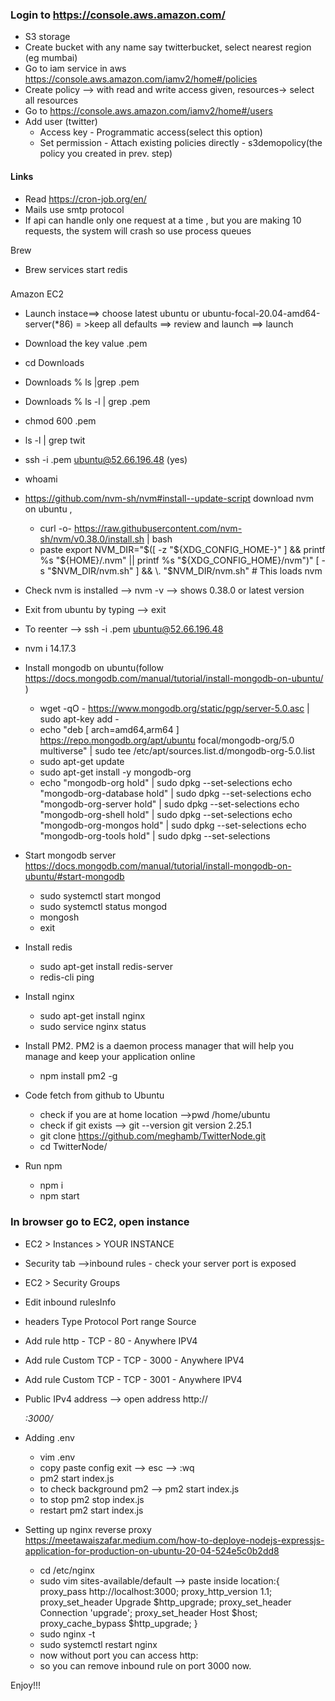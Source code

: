 ### Login to https://console.aws.amazon.com/

- S3 storage
- Create bucket with any name say twitterbucket, select nearest region (eg mumbai)
- Go to iam service in aws https://console.aws.amazon.com/iamv2/home#/policies
- Create policy --> with read and write access given, resources-> select all resources
- Go to https://console.aws.amazon.com/iamv2/home#/users
- Add user (twitter)
  - Access key - Programmatic access(select this option)
  - Set permission - Attach existing policies directly - s3demopolicy(the policy you created in prev. step)

#### Links

- Read https://cron-job.org/en/
- Mails use smtp protocol
- If api can handle only one request at a time , but you are making 10 requests, the system will crash so use process queues

Brew

- Brew services start redis

###

Amazon EC2

- Launch instace==> choose latest ubuntu or ubuntu-focal-20.04-amd64-server(\*86) = >keep all defaults ==> review and launch ==> launch
- Download the key value <filename>.pem
- cd Downloads
- Downloads % ls |grep <filename>.pem
- Downloads % ls -l | grep <filename>.pem
- chmod 600 <filename>.pem
- ls -l | grep twit
- ssh -i <filename>.pem ubuntu@52.66.196.48
  (yes)
- whoami
- https://github.com/nvm-sh/nvm#install--update-script download nvm on ubuntu ,
  - curl -o- https://raw.githubusercontent.com/nvm-sh/nvm/v0.38.0/install.sh | bash
  - paste export NVM_DIR="$([ -z "${XDG_CONFIG_HOME-}" ] && printf %s "${HOME}/.nvm" || printf %s "${XDG_CONFIG_HOME}/nvm")"
    [ -s "$NVM_DIR/nvm.sh" ] && \. "$NVM_DIR/nvm.sh" # This loads nvm
- Check nvm is installed --> nvm -v --> shows 0.38.0 or latest version
- Exit from ubuntu by typing --> exit
- To reenter --> ssh -i <filename>.pem ubuntu@52.66.196.48
- nvm i 14.17.3
- Install mongodb on ubuntu(follow https://docs.mongodb.com/manual/tutorial/install-mongodb-on-ubuntu/ )

  - wget -qO - https://www.mongodb.org/static/pgp/server-5.0.asc | sudo apt-key add -
  - echo "deb [ arch=amd64,arm64 ] https://repo.mongodb.org/apt/ubuntu focal/mongodb-org/5.0 multiverse" | sudo tee /etc/apt/sources.list.d/mongodb-org-5.0.list
  - sudo apt-get update
  - sudo apt-get install -y mongodb-org
  - echo "mongodb-org hold" | sudo dpkg --set-selections
    echo "mongodb-org-database hold" | sudo dpkg --set-selections
    echo "mongodb-org-server hold" | sudo dpkg --set-selections
    echo "mongodb-org-shell hold" | sudo dpkg --set-selections
    echo "mongodb-org-mongos hold" | sudo dpkg --set-selections
    echo "mongodb-org-tools hold" | sudo dpkg --set-selections

- Start mongodb server https://docs.mongodb.com/manual/tutorial/install-mongodb-on-ubuntu/#start-mongodb

  - sudo systemctl start mongod
  - sudo systemctl status mongod
  - mongosh
  - exit

- Install redis

  - sudo apt-get install redis-server
  - redis-cli ping

- Install nginx

  - sudo apt-get install nginx
  - sudo service nginx status

- Install PM2. PM2 is a daemon process manager that will help you manage and keep your application online

  - npm install pm2 -g

- Code fetch from github to Ubuntu

  - check if you are at home location -->pwd
    /home/ubuntu
  - check if git exists --> git --version
    git version 2.25.1
  - git clone https://github.com/meghamb/TwitterNode.git
  - cd TwitterNode/

- Run npm
  - npm i
  - npm start

### In browser go to EC2, open instance

- EC2 > Instances > YOUR INSTANCE
- Security tab -->inbound rules - check your server port is exposed
- EC2 > Security Groups
- Edit inbound rulesInfo
- headers Type Protocol Port range Source
- Add rule http - TCP - 80 - Anywhere IPV4
- Add rule Custom TCP - TCP - 3000 - Anywhere IPV4
- Add rule Custom TCP - TCP - 3001 - Anywhere IPV4
- Public IPv4 address --> open address http://<address>:3000/

- Adding .env

  - vim .env
  - copy paste config exit --> esc --> :wq
  - pm2 start index.js
  - to check background pm2 --> pm2 start index.js
  - to stop pm2 stop index.js
  - restart pm2 start index.js

- Setting up nginx reverse proxy https://meetawaiszafar.medium.com/how-to-deploye-nodejs-expressjs-application-for-production-on-ubuntu-20-04-524e5c0b2dd8
  - cd /etc/nginx
  - sudo vim sites-available/default --> paste inside location:{
    proxy_pass http://localhost:3000;
    proxy_http_version 1.1;
    proxy_set_header Upgrade $http_upgrade;
    proxy_set_header Connection 'upgrade';
    proxy_set_header Host $host;
    proxy_cache_bypass $http_upgrade;
    }
  - sudo nginx -t
  - sudo systemctl restart nginx
  - now without port you can access http:<site>
  - so you can remove inbound rule on port 3000 now.

Enjoy!!!
